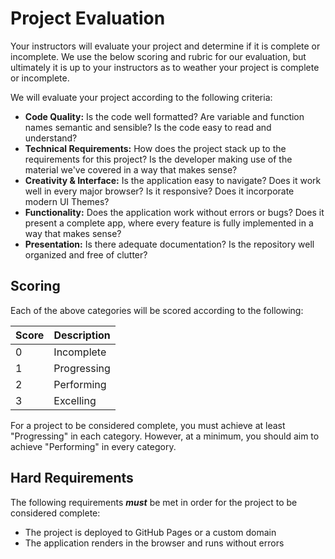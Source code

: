 # Project Evaluation

Your instructors will evaluate your project and determine if it is complete or
incomplete. We use the below scoring and rubric for our evaluation, but
ultimately it is up to your instructors as to weather your project is complete
or incomplete.

We will evaluate your project according to the following criteria:

* **Code Quality:** Is the code well formatted? Are variable and function names
    semantic and sensible? Is the code easy to read and understand?
* **Technical Requirements:** How does the project stack up to the requirements
    for this project? Is the developer making use of the material we've covered
    in a way that makes sense?
* **Creativity & Interface:** Is the application easy to navigate? Does it work
    well in every major browser? Is it responsive? Does it incorporate modern UI
    Themes?
* **Functionality:** Does the application work without errors or bugs? Does it
    present a complete app, where every feature is fully implemented in a way
    that makes sense?
* **Presentation:** Is there adequate documentation? Is the repository well
    organized and free of clutter?

## Scoring

Each of the above categories will be scored according to the following:

| Score | Description |
| --- | --- |
| 0 | Incomplete |
| 1 | Progressing |
| 2 | Performing |
| 3 | Excelling |

For a project to be considered complete, you must achieve at least "Progressing"
in each category. However, at a minimum, you should aim to achieve "Performing"
in every category.

## Hard Requirements

The following requirements ***must*** be met in order for the project to be
considered complete:

* The project is deployed to GitHub Pages or a custom domain
* The application renders in the browser and runs without errors
